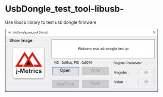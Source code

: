 # UsbDongle_test_tool-libusb-
Use libusb library to test usb dongle firmware


![](https://github.com/yichen7453/UsbDongle_test_tool-libusb-/blob/master/images/1.png)
